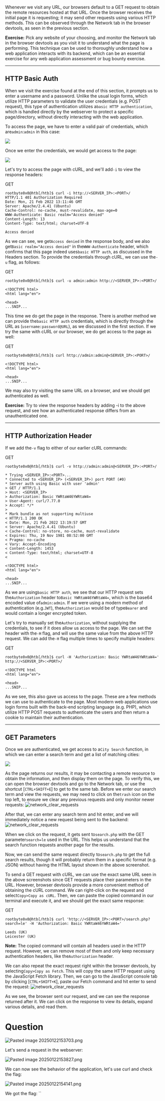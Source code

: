 Whenever we visit any URL, our browsers default to a GET request to obtain the remote resources hosted at that URL. Once the browser receives the initial page it is requesting; it may send other requests using various HTTP methods. This can be observed through the Network tab in the browser devtools, as seen in the previous section.

**Exercise:** Pick any website of your choosing, and monitor the Network tab in the browser devtools as you visit it to understand what the page is performing. This technique can be used to thoroughly understand how a web application interacts with its backend, which can be an essential exercise for any web application assessment or bug bounty exercise.

---

## HTTP Basic Auth

When we visit the exercise found at the end of this section, it prompts us to enter a username and a password. Unlike the usual login forms, which utilize HTTP parameters to validate the user credentials (e.g. POST request), this type of authentication utilizes a`basic HTTP authentication`, which is handled directly by the webserver to protect a specific page/directory, without directly interacting with the web application.

To access the page, we have to enter a valid pair of credentials, which are`admin`:`admin` in this case:

 ![](https://academy.hackthebox.com/storage/modules/35/http_auth_login.jpg)

Once we enter the credentials, we would get access to the page:

 ![](https://academy.hackthebox.com/storage/modules/35/http_auth_index.jpg)

Let's try to access the page with cURL, and we'll add`-i` to view the response headers:

 GET

```shell-session
rootbyte0x0@htb[/htb]$ curl -i http://<SERVER_IP>:<PORT>/
HTTP/1.1 401 Authorization Required
Date: Mon, 21 Feb 2022 13:11:46 GMT
Server: Apache/2.4.41 (Ubuntu)
Cache-Control: no-cache, must-revalidate, max-age=0
WWW-Authenticate: Basic realm="Access denied"
Content-Length: 13
Content-Type: text/html; charset=UTF-8

Access denied
```

As we can see, we get`Access denied` in the response body, and we also get`Basic realm="Access denied"` in the`WWW-Authenticate` header, which confirms that this page indeed uses`basic HTTP auth`, as discussed in the Headers section. To provide the credentials through cURL, we can use the`-u` flag, as follows:

 GET

```shell-session
rootbyte0x0@htb[/htb]$ curl -u admin:admin http://<SERVER_IP>:<PORT>/

<!DOCTYPE html>
<html lang="en">

<head>
...SNIP...
```

This time we do get the page in the response. There is another method we can provide the`basic HTTP auth` credentials, which is directly through the URL as (`username:password@URL`), as we discussed in the first section. If we try the same with cURL or our browser, we do get access to the page as well:

 GET

```shell-session
rootbyte0x0@htb[/htb]$ curl http://admin:admin@<SERVER_IP>:<PORT>/

<!DOCTYPE html>
<html lang="en">

<head>
...SNIP...
```

We may also try visiting the same URL on a browser, and we should get authenticated as well.

**Exercise:** Try to view the response headers by adding -i to the above request, and see how an authenticated response differs from an unauthenticated one.

---

## HTTP Authorization Header

If we add the`-v` flag to either of our earlier cURL commands:

 GET

```shell-session
rootbyte0x0@htb[/htb]$ curl -v http://admin:admin@<SERVER_IP>:<PORT>/

* Trying <SERVER_IP>:<PORT>...
* Connected to <SERVER_IP> (<SERVER_IP>) port PORT (#0)
* Server auth using Basic with user 'admin'
> GET / HTTP/1.1
> Host: <SERVER_IP>
> Authorization: Basic YWRtaW46YWRtaW4=
> User-Agent: curl/7.77.0
> Accept: */*
> 
* Mark bundle as not supporting multiuse
< HTTP/1.1 200 OK
< Date: Mon, 21 Feb 2022 13:19:57 GMT
< Server: Apache/2.4.41 (Ubuntu)
< Cache-Control: no-store, no-cache, must-revalidate
< Expires: Thu, 19 Nov 1981 08:52:00 GMT
< Pragma: no-cache
< Vary: Accept-Encoding
< Content-Length: 1453
< Content-Type: text/html; charset=UTF-8
< 

<!DOCTYPE html>
<html lang="en">

<head>
...SNIP...
```

As we are using`basic HTTP auth`, we see that our HTTP request sets the`Authorization` header to`Basic YWRtaW46YWRtaW4=`, which is the base64 encoded value of`admin:admin`. If we were using a modern method of authentication (e.g.`JWT`), the`Authorization` would be of type`Bearer` and would contain a longer encrypted token.

Let's try to manually set the`Authorization`, without supplying the credentials, to see if it does allow us access to the page. We can set the header with the`-H` flag, and will use the same value from the above HTTP request. We can add the`-H` flag multiple times to specify multiple headers:

 GET

```shell-session
rootbyte0x0@htb[/htb]$ curl -H 'Authorization: Basic YWRtaW46YWRtaW4=' http://<SERVER_IP>:<PORT>/

<!DOCTYPE html
<html lang="en">

<head>
...SNIP...
```

As we see, this also gave us access to the page. These are a few methods we can use to authenticate to the page. Most modern web applications use login forms built with the back-end scripting language (e.g. PHP), which utilize HTTP POST requests to authenticate the users and then return a cookie to maintain their authentication.

---

## GET Parameters

Once we are authenticated, we get access to a`City Search` function, in which we can enter a search term and get a list of matching cities:

 ![](https://academy.hackthebox.com/storage/modules/35/http_auth_index.jpg)

As the page returns our results, it may be contacting a remote resource to obtain the information, and then display them on the page. To verify this, we can open the browser devtools and go to the Network tab, or use the shortcut [`CTRL+SHIFT+E`] to get to the same tab. Before we enter our search term and view the requests, we may need to click on the`trash` icon on the top left, to ensure we clear any previous requests and only monitor newer requests: ![network_clear_requests](https://academy.hackthebox.com/storage/modules/35/network_clear_requests.jpg)

After that, we can enter any search term and hit enter, and we will immediately notice a new request being sent to the backend: ![network_clear_requests](https://academy.hackthebox.com/storage/modules/35/web_requests_get_search.jpg)

When we click on the request, it gets sent to`search.php` with the GET parameter`search=le` used in the URL. This helps us understand that the search function requests another page for the results.

Now, we can send the same request directly to`search.php` to get the full search results, though it will probably return them in a specific format (e.g. JSON) without having the HTML layout shown in the above screenshot.

To send a GET request with cURL, we can use the exact same URL seen in the above screenshots since GET requests place their parameters in the URL. However, browser devtools provide a more convenient method of obtaining the cURL command. We can right-click on the request and select`Copy>Copy as cURL`. Then, we can paste the copied command in our terminal and execute it, and we should get the exact same response:

 GET

```shell-session
rootbyte0x0@htb[/htb]$ curl 'http://<SERVER_IP>:<PORT>/search.php?search=le' -H 'Authorization: Basic YWRtaW46YWRtaW4='

Leeds (UK)
Leicester (UK)
```

**Note:** The copied command will contain all headers used in the HTTP request. However, we can remove most of them and only keep necessary authentication headers, like the`Authorization` header.

We can also repeat the exact request right within the browser devtools, by selecting`Copy>Copy as Fetch`. This will copy the same HTTP request using the JavaScript Fetch library. Then, we can go to the JavaScript console tab by clicking [`CTRL+SHIFT+K`], paste our Fetch command and hit enter to send the request: ![network_clear_requests](https://academy.hackthebox.com/storage/modules/35/web_requests_fetch_search.jpg)

As we see, the browser sent our request, and we can see the response returned after it. We can click on the response to view its details, expand various details, and read them.

# Question

![Pasted image 20250122153703.png](../../../IMAGES/Pasted%20image%2020250122153703.png)

Let's send a request in the webserver:

![Pasted image 20250122153827.png](../../../IMAGES/Pasted%20image%2020250122153827.png)

We can now see the behavior of the application, let's use curl and check the flag:

![Pasted image 20250122154141.png](../../../IMAGES/Pasted%20image%2020250122154141.png)

We got the flag: ``
